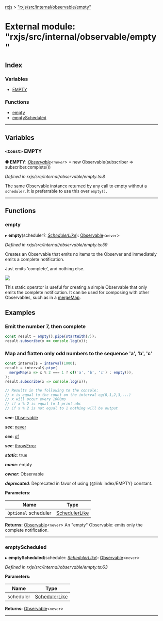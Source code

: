 [rxjs](../README.md) > ["rxjs/src/internal/observable/empty"](../modules/_rxjs_src_internal_observable_empty_.md)

# External module: "rxjs/src/internal/observable/empty"

## Index

### Variables

* [EMPTY](_rxjs_src_internal_observable_empty_.md#empty)

### Functions

* [empty](_rxjs_src_internal_observable_empty_.md#empty-1)
* [emptyScheduled](_rxjs_src_internal_observable_empty_.md#emptyscheduled)

---

## Variables

<a id="empty"></a>

### `<Const>` EMPTY

**● EMPTY**: *[Observable](../classes/_rxjs_src_internal_observable_.observable.md)<`never`>* =  new Observable<never>(subscriber => subscriber.complete())

*Defined in rxjs/src/internal/observable/empty.ts:8*

The same Observable instance returned by any call to [empty](_rxjs_src_internal_observable_empty_.md#empty-1) without a `scheduler`. It is preferrable to use this over `empty()`.

___

## Functions

<a id="empty-1"></a>

###  empty

▸ **empty**(scheduler?: *[SchedulerLike](../interfaces/_rxjs_src_internal_types_.schedulerlike.md)*): [Observable](../classes/_rxjs_src_internal_observable_.observable.md)<`never`>

*Defined in rxjs/src/internal/observable/empty.ts:59*

Creates an Observable that emits no items to the Observer and immediately emits a complete notification.

Just emits 'complete', and nothing else.

![](empty.png)

This static operator is useful for creating a simple Observable that only emits the complete notification. It can be used for composing with other Observables, such as in a [mergeMap](_rxjs_src_internal_operators_mergemap_.md#mergemap).

Examples
--------

### Emit the number 7, then complete

```javascript
const result = empty().pipe(startWith(7));
result.subscribe(x => console.log(x));
```

### Map and flatten only odd numbers to the sequence 'a', 'b', 'c'

```javascript
const interval$ = interval(1000);
result = interval$.pipe(
  mergeMap(x => x % 2 === 1 ? of('a', 'b', 'c') : empty()),
);
result.subscribe(x => console.log(x));

// Results in the following to the console:
// x is equal to the count on the interval eg(0,1,2,3,...)
// x will occur every 1000ms
// if x % 2 is equal to 1 print abc
// if x % 2 is not equal to 1 nothing will be output
```

*__see__*: [Observable](../classes/_rxjs_src_internal_observable_.observable.md)

*__see__*: [never](_rxjs_src_internal_observable_never_.md#never-1)

*__see__*: [of](_rxjs_src_internal_observable_of_.md#of)

*__see__*: [throwError](_rxjs_src_internal_observable_throwerror_.md#throwerror)

*__static__*: true

*__name__*: empty

*__owner__*: Observable

*__deprecated__*:
 Deprecated in favor of using {@link index/EMPTY} constant.

**Parameters:**

| Name | Type |
| ------ | ------ |
| `Optional` scheduler | [SchedulerLike](../interfaces/_rxjs_src_internal_types_.schedulerlike.md) |

**Returns:** [Observable](../classes/_rxjs_src_internal_observable_.observable.md)<`never`>
An "empty" Observable: emits only the complete
notification.

___
<a id="emptyscheduled"></a>

###  emptyScheduled

▸ **emptyScheduled**(scheduler: *[SchedulerLike](../interfaces/_rxjs_src_internal_types_.schedulerlike.md)*): [Observable](../classes/_rxjs_src_internal_observable_.observable.md)<`never`>

*Defined in rxjs/src/internal/observable/empty.ts:63*

**Parameters:**

| Name | Type |
| ------ | ------ |
| scheduler | [SchedulerLike](../interfaces/_rxjs_src_internal_types_.schedulerlike.md) |

**Returns:** [Observable](../classes/_rxjs_src_internal_observable_.observable.md)<`never`>

___

